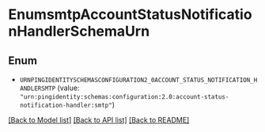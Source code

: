 # EnumsmtpAccountStatusNotificationHandlerSchemaUrn

## Enum


* `URNPINGIDENTITYSCHEMASCONFIGURATION2_0ACCOUNT_STATUS_NOTIFICATION_HANDLERSMTP` (value: `"urn:pingidentity:schemas:configuration:2.0:account-status-notification-handler:smtp"`)


[[Back to Model list]](../README.md#documentation-for-models) [[Back to API list]](../README.md#documentation-for-api-endpoints) [[Back to README]](../README.md)


